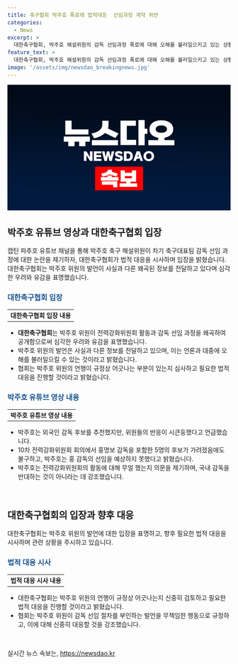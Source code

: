 ```yaml
---
title: 축구협회 박주호 폭로에 법적대응  선임과정 계약 위반
categories:
  - News
excerpt: >
  대한축구협회, 박주호 해설위원의 감독 선임과정 폭로에 대해 오해를 불러일으키고 있는 상황에 대해 심각한 우려와 유감을 표명하며 법적 대응 시사. 박주호는 외국 감독 추천하나 반대로 치달림 주장하며 홍명보 감독 선임에 대한 허탈한 심경을 밝히고, 협회는 10차 전력강화위원회 회의에서 과정을 설명하며 박주호의 언행을 비판하고 대응 방안을 모색한다고 전했다.
feature_text: >
  대한축구협회, 박주호 해설위원의 감독 선임과정 폭로에 대해 오해를 불러일으키고 있는 상황에 대해 심각한 우려와 유감을 표명하며 법적 대응 시사. 박주호는 외국 감독 추천하나 반대로 치달림 주장하며 홍명보 감독 선임에 대한 허탈한 심경을 밝히고, 협회는 10차 전력강화위원회 회의에서 과정을 설명하며 박주호의 언행을 비판하고 대응 방안을 모색한다고 전했다.
image: '/assets/img/newsdao_breakingnews.jpg'
---
```


<p><img src="/assets/img/newsdao_breakingnews.jpg" alt="ranknews 속보" /></p>

<h2 data-ke-size="size26">박주호 유튜브 영상과 대한축구협회 입장</h2>

<p data-ke-size="size16">캡틴 파추호 유튜브 채널을 통해 박주호 축구 해설위원이 차기 축구대표팀 감독 선임 과정에 대한 논란을 제기하자, 대한축구협회가 법적 대응을 시사하며 입장을 밝혔습니다. 대한축구협회는 박주호 위원의 발언이 사실과 다른 왜곡된 정보를 전달하고 있다며 심각한 우려와 유감을 표명했습니다.</p>

<h3><b><span style="color: #1a5490;">대한축구협회 입장</span></b></h3>

<table>
  <tbody>
    <tr>
      <td style="text-align: center; height: 17px;"><b>대한축구협회 입장 내용</b></td>
    </tr>
  </tbody>
</table>

<ul>
  <li><b>대한축구협회</b>는 박주호 위원이 전력강화위원회 활동과 감독 선임 과정을 왜곡하여 공개함으로써 심각한 우려와 유감을 표명했습니다.</li>
  <li>박주호 위원의 발언은 사실과 다른 정보를 전달하고 있으며, 이는 언론과 대중에 오해를 불러일으킬 수 있는 것이라고 밝혔습니다.</li>
  <li>협회는 박주호 위원의 언행이 규정상 어긋나는 부분이 있는지 심사하고 필요한 법적 대응을 진행할 것이라고 밝혔습니다.</li>
</ul>

<h3><b><span style="color: #1a5490;">박주호 유튜브 영상 내용</span></b></h3>

<table>
  <tbody>
    <tr>
      <td style="text-align: center; height: 17px;"><b>박주호 유튜브 영상 내용</b></td>
    </tr>
  </tbody>
</table>

<ul>
  <li>박주호는 외국인 감독 후보를 추천했지만, 위원들의 반응이 시큰둥했다고 언급했습니다.</li>
  <li>10차 전력강화위원회 회의에서 홍명보 감독을 포함한 5명의 후보가 가려졌음에도 불구하고, 박주호는 홍 감독의 선임을 예상하지 못했다고 밝혔습니다.</li>
  <li>박주호는 전력강화위원회의 활동에 대해 무얼 했는지 의문을 제기하며, 국내 감독을 반대하는 것이 아니라는 데 강조했습니다.</li>
</ul>

<p data-ke-size="size16">&nbsp;</p>

<h2 data-ke-size="size26">대한축구협회의 입장과 향후 대응</h2>

<p data-ke-size="size16">대한축구협회는 박주호 위원의 발언에 대한 입장을 표명하고, 향후 필요한 법적 대응을 시사하며 관련 상황을 주시하고 있습니다.</p>

<h3><b><span style="color: #1a5490;">법적 대응 시사</span></b></h3>

<table>
  <tbody>
    <tr>
      <td style="text-align: center; height: 17px;"><b>법적 대응 시사 내용</b></td>
    </tr>
  </tbody>
</table>

<ul>
  <li>대한축구협회는 박주호 위원의 언행이 규정상 어긋나는지 신중히 검토하고 필요한 법적 대응을 진행할 것이라고 밝혔습니다.</li>
  <li>협회는 박주호 위원이 감독 선임 절차를 부인하는 발언을 무책임한 행동으로 규정하고, 이에 대해 신중히 대응할 것을 강조했습니다.</li>
</ul>

<p data-ke-size="size16">&nbsp;</p>
실시간 뉴스 속보는, <a href="https://newsdao.kr" rel="dofollow">https://newsdao.kr</a>


